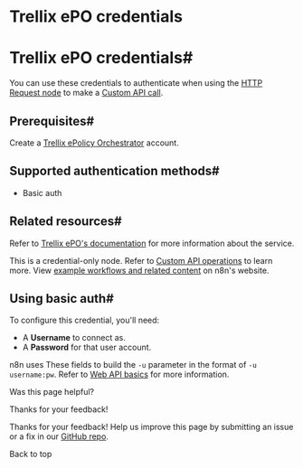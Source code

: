 # Trellix ePO credentials

[ ](https://github.com/n8n-io/n8n-docs/edit/main/docs/integrations/builtin/credentials/trellixepo.md "Edit this page")

# Trellix ePO credentials#

You can use these credentials to authenticate when using the [HTTP Request node](../../core-nodes/n8n-nodes-base.httprequest/) to make a [Custom API call](../../../custom-operations/).

## Prerequisites#

Create a [Trellix ePolicy Orchestrator](https://www.trellix.com/products/epo/) account.

## Supported authentication methods#

  * Basic auth



## Related resources#

Refer to [Trellix ePO's documentation](https://docs.trellix.com/bundle/epolicy-orchestrator-web-api-reference-guide/page/GUID-D87A6839-AED2-47B0-BE93-5BF83F710278.html) for more information about the service.

This is a credential-only node. Refer to [Custom API operations](../../../custom-operations/) to learn more. View [example workflows and related content](https://n8n.io/integrations/trellix-epo/) on n8n's website.

## Using basic auth#

To configure this credential, you'll need:

  * A **Username** to connect as.
  * A **Password** for that user account.



n8n uses These fields to build the `-u` parameter in the format of `-u username:pw`. Refer to [Web API basics](https://docs.trellix.com/bundle/epolicy-orchestrator-web-api-reference-guide/page/GUID-2503B69D-2BCE-4491-9969-041838B39C1F.html) for more information.

Was this page helpful? 

Thanks for your feedback! 

Thanks for your feedback! Help us improve this page by submitting an issue or a fix in our [GitHub repo](https://github.com/n8n-io/n8n-docs). 

Back to top 
